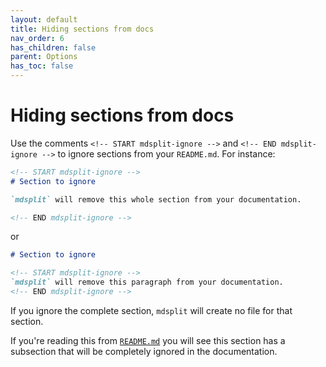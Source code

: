 ```yaml
---
layout: default
title: Hiding sections from docs
nav_order: 6
has_children: false
parent: Options
has_toc: false
---
```

# Hiding sections from docs

Use the comments `<!-- START mdsplit-ignore -->` and `<!-- END mdsplit-ignore -->` to ignore sections from your `README.md`. For instance:

```markdown
<!-- START mdsplit-ignore -->
# Section to ignore

`mdsplit` will remove this whole section from your documentation.

<!-- END mdsplit-ignore -->
```

or

```markdown
# Section to ignore

<!-- START mdsplit-ignore -->
`mdsplit` will remove this paragraph from your documentation.
<!-- END mdsplit-ignore -->
```

If you ignore the complete section, `mdsplit` will create no file for that section.

If you're reading this from [`README.md`](https://github.com/alandefreitas/mdsplit/blob/master/README.md) you will see this section has a subsection that will be completely ignored in the documentation. 






<!-- Generated with mdsplit: https://github.com/alandefreitas/mdsplit -->
